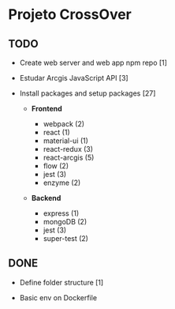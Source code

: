 # Projeto CrossOver

## TODO

- Create web server and web app npm repo [1]

- Estudar Arcgis JavaScript API [3]

- Install packages and setup packages [27]

  - **Frontend**
    - webpack (2)
    - react (1)
    - material-ui (1)
    - react-redux (3)
    - react-arcgis (5)
    <!-- Types -->
    - flow (2)
    <!-- Tests -->
    - jest (3)
    - enzyme (2)

  - **Backend**
    - express (1)
    - mongoDB (2)
    - jest (3)
    - super-test (2)

## DONE

- Define folder structure [1]

- Basic env on Dockerfile